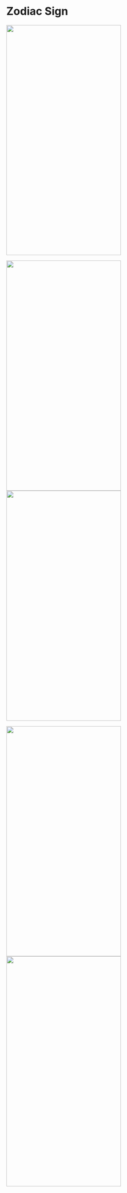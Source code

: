 # Zodiac Sign

<img src="https://user-images.githubusercontent.com/50717631/153752155-f8f60edf-1d16-4a1a-b0f7-ea0c59dd2f8c.png" width="300" height="600">


<img src="https://user-images.githubusercontent.com/50717631/153752165-e82f6821-2ab9-4d0a-a36f-f6c45e6e9017.png" width="300" height="600">    <img src="https://user-images.githubusercontent.com/50717631/153752166-4bee108f-ab34-4d39-b95c-669ab97fd5f1.gif" width="300" height="600">


<img src="https://user-images.githubusercontent.com/50717631/153752158-f3416e21-115f-479e-a6df-76ac6d03015b.png" width="300" height="600">    <img src="https://user-images.githubusercontent.com/50717631/153752163-6b43b06c-971f-4393-b771-78f78a65471a.png" width="300" height="600">
